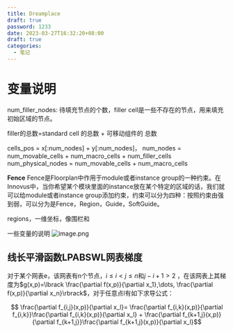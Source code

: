 ```yaml
---
title: Dreamplace
draft: true
password: 1233
date: 2023-03-27T16:32:20+08:00
draft: true
categories:
  - 笔记
---
```


# 变量说明

num_filler_nodes:  待填充节点的个数，filler cell是一些不存在的节点，用来填充初始区域的节点。

filler的总数=standard cell 的总数 + 可移动组件的 总数

cells_pos = x[:num_nodes] + y[:num_nodes]，
num_nodes = num_movable_cells + num_macro_cells + num_filler_cells
num_physical_nodes = num_movable_cells + num_macro_cells

**Fence**
Fence是Floorplan中作用于module或者instance group的一种约束。在Innovus中，当你希望某个模块里面的instance放在某个特定的区域的话，我们就可以给module或者instance group添加约束，约束可以分为四种：按照约束由强到弱，可以分为是Fence，Region，Guide，SoftGuide。

regions，一维坐标，像围栏和

一些变量的说明
![image.png](https://cdn.staticaly.com/gh/SivanLaai/image-store-rep@master/note/20230403100641.png)

## 线长平滑函数LPABSWL网表梯度

对于某个网表e，该网表有n个节点，$i\leq i < j \leq n$和$j - i + 1 > 2$ ，在该网表上其梯度为$g(x,p)=\lbrack \frac{\partial f(x,p)}{\partial x_1},\dots, \frac{\partial f(x,p)}{\partial x_n}\rbrack$，对于任意点l有如下求导公式：

$$ \frac{\partial f_{i,j}(x,p)}{\partial x_l}= \frac{\partial f_{i,k}(x,p)}{\partial f_{i,k}}\frac{\partial f_{i,k}(x,p)}{\partial x_l} + \frac{\partial f_{k+1,j}(x,p)}{\partial f_{k+1,j}}\frac{\partial f_{k+1,j}(x,p)}{\partial x_l}$$
